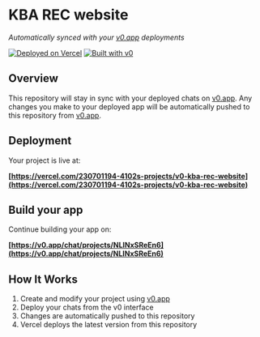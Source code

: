 # KBA REC website

*Automatically synced with your [v0.app](https://v0.app) deployments*

[![Deployed on Vercel](https://img.shields.io/badge/Deployed%20on-Vercel-black?style=for-the-badge&logo=vercel)](https://vercel.com/230701194-4102s-projects/v0-kba-rec-website)
[![Built with v0](https://img.shields.io/badge/Built%20with-v0.app-black?style=for-the-badge)](https://v0.app/chat/projects/NLINxSReEn6)

## Overview

This repository will stay in sync with your deployed chats on [v0.app](https://v0.app).
Any changes you make to your deployed app will be automatically pushed to this repository from [v0.app](https://v0.app).

## Deployment

Your project is live at:

**[https://vercel.com/230701194-4102s-projects/v0-kba-rec-website](https://vercel.com/230701194-4102s-projects/v0-kba-rec-website)**

## Build your app

Continue building your app on:

**[https://v0.app/chat/projects/NLINxSReEn6](https://v0.app/chat/projects/NLINxSReEn6)**

## How It Works

1. Create and modify your project using [v0.app](https://v0.app)
2. Deploy your chats from the v0 interface
3. Changes are automatically pushed to this repository
4. Vercel deploys the latest version from this repository
